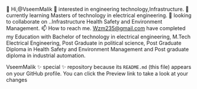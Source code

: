 👋 Hi,@VseemMalik
👀 interested in engineering technology,Infrastructure. 
🌱 currently learning Masters of technology in electrical engineering.
💞️ looking to collaborate on ..Infrastructure Health Safety and Environment Management.
📫 How to reach me. Wzm235@gmail.com
have completed my Education with Bachelor of technology in electrical engineering,
 M.Tech Electrical Engineering, 
Post Graduate in political science, 
Post Graduate Diploma in Health Safety and Environment Management and
Post graduate diploma in industrial automation.

VseemMalik ✨ special ✨ repository because its `README.md` (this file) appears on your GitHub profile.
You can click the Preview link to take a look at your changes
